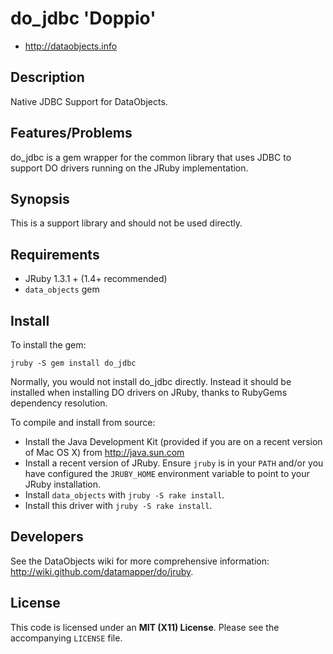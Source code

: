 # do_jdbc 'Doppio'

* <http://dataobjects.info>

## Description

Native JDBC Support for DataObjects.

## Features/Problems

do_jdbc is a gem wrapper for the common library that uses JDBC to support DO
drivers running on the JRuby implementation.

## Synopsis

This is a support library and should not be used directly.

## Requirements

 * JRuby 1.3.1 + (1.4+ recommended)
 * `data_objects` gem

## Install

To install the gem:

    jruby -S gem install do_jdbc

Normally, you would not install do_jdbc directly. Instead it should be installed
when installing DO drivers on JRuby, thanks to RubyGems dependency resolution.

To compile and install from source:

 * Install the Java Development Kit (provided if you are on a recent version of
   Mac OS X) from <http://java.sun.com>
 * Install a recent version of JRuby. Ensure `jruby` is in your `PATH` and/or
   you have configured the `JRUBY_HOME` environment variable to point to your
   JRuby installation.
 * Install `data_objects` with `jruby -S rake install`.
 * Install this driver with `jruby -S rake install`.

## Developers

See the DataObjects wiki for more comprehensive information:
<http://wiki.github.com/datamapper/do/jruby>.

## License

This code is licensed under an **MIT (X11) License**. Please see the
accompanying `LICENSE` file.
